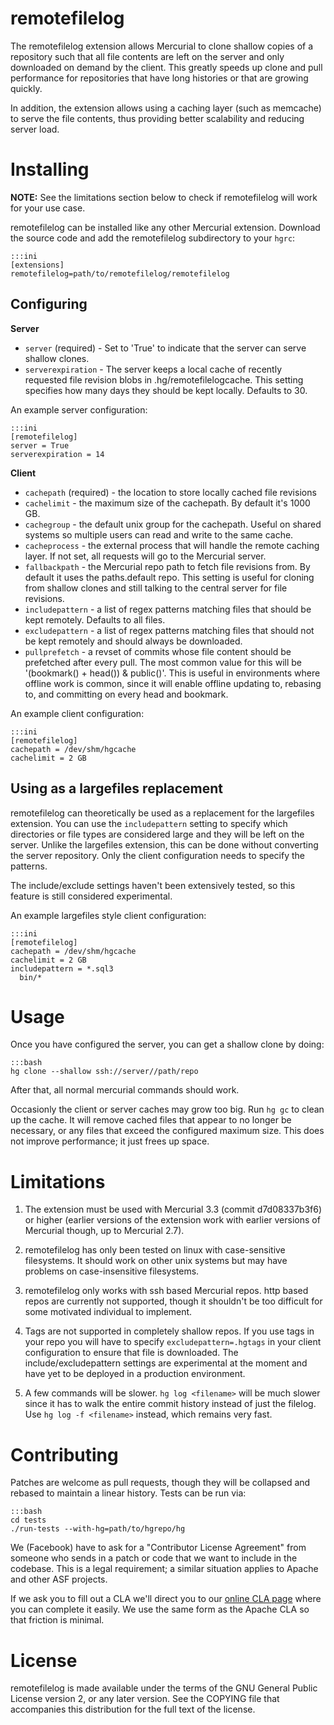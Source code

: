 remotefilelog
=============

The remotefilelog extension allows Mercurial to clone shallow copies of a repository such that all file contents are left on the server and only downloaded on demand by the client. This greatly speeds up clone and pull performance for repositories that have long histories or that are growing quickly.

In addition, the extension allows using a caching layer (such as memcache) to serve the file contents, thus providing better scalability and reducing server load.

Installing
==========

**NOTE:** See the limitations section below to check if remotefilelog will work for your use case.

remotefilelog can be installed like any other Mercurial extension. Download the source code and add the remotefilelog subdirectory to your `hgrc`:

    :::ini
    [extensions]
    remotefilelog=path/to/remotefilelog/remotefilelog

Configuring
-----------

**Server**

* `server` (required) - Set to 'True' to indicate that the server can serve shallow clones.
* `serverexpiration` - The server keeps a local cache of recently requested file revision blobs in .hg/remotefilelogcache. This setting specifies how many days they should be kept locally.  Defaults to 30.

An example server configuration:

    :::ini
    [remotefilelog]
    server = True
    serverexpiration = 14

**Client**

* `cachepath` (required) - the location to store locally cached file revisions
* `cachelimit` - the maximum size of the cachepath. By default it's 1000 GB.
* `cachegroup` - the default unix group for the cachepath. Useful on shared systems so multiple users can read and write to the same cache.
* `cacheprocess` - the external process that will handle the remote caching layer. If not set, all requests will go to the Mercurial server.
* `fallbackpath` - the Mercurial repo path to fetch file revisions from. By default it uses the paths.default repo. This setting is useful for cloning from shallow clones and still talking to the central server for file revisions.
* `includepattern` - a list of regex patterns matching files that should be kept remotely. Defaults to all files.
* `excludepattern` - a list of regex patterns matching files that should not be kept remotely and should always be downloaded.
* `pullprefetch` - a revset of commits whose file content should be prefetched after every pull. The most common value for this will be '(bookmark() + head()) & public()'. This is useful in environments where offline work is common, since it will enable offline updating to, rebasing to, and committing on every head and bookmark.

An example client configuration:

    :::ini
    [remotefilelog]
    cachepath = /dev/shm/hgcache
    cachelimit = 2 GB

Using as a largefiles replacement
---------------------------------

remotefilelog can theoretically be used as a replacement for the largefiles extension. You can use the `includepattern` setting to specify which directories or file types are considered large and they will be left on the server. Unlike the largefiles extension, this can be done without converting the server repository. Only the client configuration needs to specify the patterns.

The include/exclude settings haven't been extensively tested, so this feature is still considered experimental.

An example largefiles style client configuration:

    :::ini
    [remotefilelog]
    cachepath = /dev/shm/hgcache
    cachelimit = 2 GB
    includepattern = *.sql3
      bin/*

Usage
=====

Once you have configured the server, you can get a shallow clone by doing:

    :::bash
    hg clone --shallow ssh://server//path/repo

After that, all normal mercurial commands should work.

Occasionly the client or server caches may grow too big. Run `hg gc` to clean up the cache. It will remove cached files that appear to no longer be necessary, or any files that exceed the configured maximum size. This does not improve performance; it just frees up space.

Limitations
===========

1. The extension must be used with Mercurial 3.3 (commit d7d08337b3f6) or higher (earlier versions of the extension work with earlier versions of Mercurial though, up to Mercurial 2.7).

2. remotefilelog has only been tested on linux with case-sensitive filesystems. It should work on other unix systems but may have problems on case-insensitive filesystems.

3. remotefilelog only works with ssh based Mercurial repos. http based repos are currently not supported, though it shouldn't be too difficult for some motivated individual to implement.

4. Tags are not supported in completely shallow repos. If you use tags in your repo you will have to specify `excludepattern=.hgtags` in your client configuration to ensure that file is downloaded. The include/excludepattern settings are experimental at the moment and have yet to be deployed in a production environment.

5. A few commands will be slower. `hg log <filename>` will be much slower since it has to walk the entire commit history instead of just the filelog. Use `hg log -f <filename>` instead, which remains very fast.

Contributing
============

Patches are welcome as pull requests, though they will be collapsed and rebased to maintain a linear history.  Tests can be run via:

    :::bash
    cd tests
    ./run-tests --with-hg=path/to/hgrepo/hg

We (Facebook) have to ask for a "Contributor License Agreement" from someone who sends in a patch or code that we want to include in the codebase. This is a legal requirement; a similar situation applies to Apache and other ASF projects.

If we ask you to fill out a CLA we'll direct you to our [online CLA page](https://developers.facebook.com/opensource/cla) where you can complete it easily. We use the same form as the Apache CLA so that friction is minimal.

License
=======

remotefilelog is made available under the terms of the GNU General Public License version 2, or any later version. See the COPYING file that accompanies this distribution for the full text of the license.
